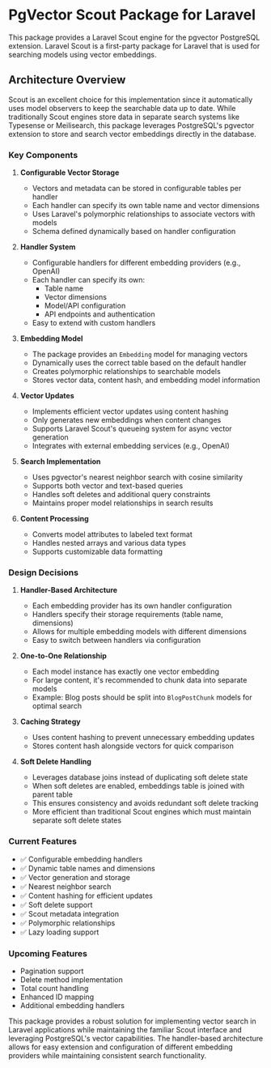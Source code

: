 # PgVector Scout Package for Laravel

This package provides a Laravel Scout engine for the pgvector PostgreSQL extension. Laravel Scout is a first-party package for Laravel that is used for searching models using vector embeddings.

## Architecture Overview

Scout is an excellent choice for this implementation since it automatically uses model observers to keep the searchable data up to date. While traditionally Scout engines store data in separate search systems like Typesense or Meilisearch, this package leverages PostgreSQL's pgvector extension to store and search vector embeddings directly in the database.

### Key Components

1. **Configurable Vector Storage**
   - Vectors and metadata can be stored in configurable tables per handler
   - Each handler can specify its own table name and vector dimensions
   - Uses Laravel's polymorphic relationships to associate vectors with models
   - Schema defined dynamically based on handler configuration

2. **Handler System**
   - Configurable handlers for different embedding providers (e.g., OpenAI)
   - Each handler can specify its own:
     - Table name
     - Vector dimensions
     - Model/API configuration
     - API endpoints and authentication
   - Easy to extend with custom handlers

3. **Embedding Model**
   - The package provides an `Embedding` model for managing vectors
   - Dynamically uses the correct table based on the default handler
   - Creates polymorphic relationships to searchable models
   - Stores vector data, content hash, and embedding model information

4. **Vector Updates**
   - Implements efficient vector updates using content hashing
   - Only generates new embeddings when content changes
   - Supports Laravel Scout's queueing system for async vector generation
   - Integrates with external embedding services (e.g., OpenAI)

5. **Search Implementation**
   - Uses pgvector's nearest neighbor search with cosine similarity
   - Supports both vector and text-based queries
   - Handles soft deletes and additional query constraints
   - Maintains proper model relationships in search results

6. **Content Processing**
   - Converts model attributes to labeled text format
   - Handles nested arrays and various data types
   - Supports customizable data formatting

### Design Decisions

1. **Handler-Based Architecture**
   - Each embedding provider has its own handler configuration
   - Handlers specify their storage requirements (table name, dimensions)
   - Allows for multiple embedding models with different dimensions
   - Easy to switch between handlers via configuration

2. **One-to-One Relationship**
   - Each model instance has exactly one vector embedding
   - For large content, it's recommended to chunk data into separate models
   - Example: Blog posts should be split into `BlogPostChunk` models for optimal search

3. **Caching Strategy**
   - Uses content hashing to prevent unnecessary embedding updates
   - Stores content hash alongside vectors for quick comparison

4. **Soft Delete Handling**
   - Leverages database joins instead of duplicating soft delete state
   - When soft deletes are enabled, embeddings table is joined with parent table
   - This ensures consistency and avoids redundant soft delete tracking
   - More efficient than traditional Scout engines which must maintain separate soft delete states

### Current Features

- ✅ Configurable embedding handlers
- ✅ Dynamic table names and dimensions
- ✅ Vector generation and storage
- ✅ Nearest neighbor search
- ✅ Content hashing for efficient updates
- ✅ Soft delete support
- ✅ Scout metadata integration
- ✅ Polymorphic relationships
- ✅ Lazy loading support

### Upcoming Features

- Pagination support
- Delete method implementation
- Total count handling
- Enhanced ID mapping
- Additional embedding handlers

This package provides a robust solution for implementing vector search in Laravel applications while maintaining the familiar Scout interface and leveraging PostgreSQL's vector capabilities. The handler-based architecture allows for easy extension and configuration of different embedding providers while maintaining consistent search functionality.
